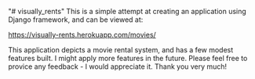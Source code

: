 "# visually_rents" 
This is a simple attempt at creating an application using Django framework, and can be viewed at:

https://visually-rents.herokuapp.com/movies/ 

This application depicts a movie rental system, and has a few modest features built. I might apply more features in the future.
Please feel free to provice any feedback - I would appreciate it.
Thank you very much!